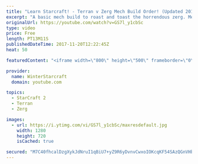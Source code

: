 ```yaml
---
title: "Learn Starcraft! - Terran v Zerg Mech Build Order! (Updated 2018)"
excerpt: "A basic mech build to roast and toast the horrendous zerg. Meant for lower level players looking for some direction! -- Watch live at https://www.twitch.tv/wintergaming"
originalUrl: https://youtube.com/watch?v=GS7l_y1cbSc
type: video
price: Free
length: PT13M11S
publishedDateTime: 2017-11-20T12:22:45Z
heat: 50

featuredContent: "<iframe width=\"800\" height=\"500\" frameborder=\"0\" src=\"https://www.youtube.com/embed/GS7l_y1cbSc\" allow=\"accelerometer; autoplay; encrypted-media; gyroscope; picture-in-picture\" allowfullscreen></iframe>"

provider:
  name: WinterStarcraft
  domain: youtube.com

topics:
  - StarCraft 2
  - Terran
  - Zerg

images:
  - url: https://i.ytimg.com/vi/GS7l_y1cbSc/maxresdefault.jpg
    width: 1280
    height: 720
    isCached: true

secured: "M7C40fhcalDzgXykJdNruI1qBiU7+yZ9R6yDvnvCwxoIOKcqKF54SAzQGnVHbeKxflRRp+YS+XKkkEjATufcrWMdQG++lvT26eW/ghgvYxEtgDIa1lQCyJEmxCOD0QJ3YyLjrhN0BZ8UuU0/brhl/kSQ9lEASLJ57DI7/peLt6U41Fmbhc9I1PJ5ER3weF2ANPhRAl5feUv7GGfRHcU5sS+wvfwwuHC1qnWbSalMLuluCYS74vCeP/uIj+UiW2lRoWiwzL9FqGpZVlKORt7YmilvUem6id5IbKMvhiKkf6h2DWdnelttMMf1euL9RHYLMmPqLEjeVxRfqJWvI2Lk8VdeimVaVdUfK9u6xgAZrhtuj7IP+NqRzBYaYBrkj7uilLGdFPaR66pQ3gEfl/tqTGIu5pBmJlyFVjVSsXUwlC8=;ZG47tey7WD27AYN75qdhfg=="
---
```



